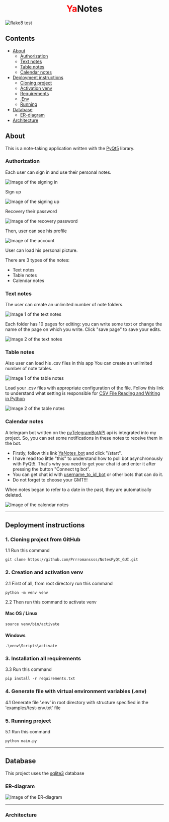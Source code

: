 <div align="center">
  <h1><span style="color:red">Ya</span>Notes</h1>
</div>


![flake8 test](https://github.com/Prrromanssss/NotesPyQt_GUI/actions/workflows/python-package.yml/badge.svg)



## Contents
* [About](#about)
  * [Authorization](#authorization)
  * [Text notes](#text-notes)
  * [Table notes](#)
  * [Calendar notes](#)
* [Deployment instructions](#deployment-instructions)
  * [Cloning project](#1-cloning-project-from-github)
  * [Activation venv](#2-creation-and-activation-venv)
  * [Requirements](#3-installation-all-requirements)
  * [.Env](#4-generate-file-with-virtual-environment-variables-env)
  * [Running](#5-running-project)
* [Database](#database)
  * [ER-diagram](#er-diagram)
* [Architecture](#architecture)


## About

This is a note-taking application written with the [PyQt5](https://doc.qt.io/qtforpython/) library.

### Authorization
Each user can sign in and use their personal notes.

![Image of the signing in](https://github.com/Prrromanssss/NotesPyQt_GUI/raw/main/media_for_README/sign_in.png)

Sign up

![Image of the signing up](https://github.com/Prrromanssss/NotesPyQt_GUI/raw/main/media_for_README/sign_up.png)


Recovery their password

![Image of the recovery password](https://github.com/Prrromanssss/NotesPyQt_GUI/raw/main/media_for_README/recovery_password.png)

Then, user can see his profile

![Image of the account](https://github.com/Prrromanssss/NotesPyQt_GUI/raw/main/media_for_README/account.png)

User can load his personal picture.

There are 3 types of the notes:
* Text notes
* Table notes
* Calendar notes

### Text notes
The user can create an unlimited number of note folders.

![Image 1 of the text notes](https://github.com/Prrromanssss/NotesPyQt_GUI/raw/main/media_for_README/text_notes_folders.png)

Each folder has 10 pages for editing: you can write some text or change the name of the page on which you write. Click "save page" to save your edits.

![Image 2 of the text notes](https://github.com/Prrromanssss/NotesPyQt_GUI/raw/main/media_for_README/text_notes_pages.png)

### Table notes
Also user can load his .csv files in this app
You can create an unlimited number of note tables.

![Image 1 of the table notes](https://github.com/Prrromanssss/NotesPyQt_GUI/raw/main/media_for_README/table_notes_tables.png)


Load your .csv files with appropriate configuration of the file. Follow this link to understand what setting is responsible for [CSV File Reading and Writing in Python](https://docs.python.org/3/library/csv.html)

![Image 2 of the table notes](https://github.com/Prrromanssss/NotesPyQt_GUI/raw/main/media_for_README/table_notes_pages.png)


### Calendar notes

A telegram bot written on the [pyTelegramBotAPI](https://pypi.org/project/pyTelegramBotAPI/0.3.0/) api is integrated into my project.
So, you can set some notifications in these notes to receive them in the bot.
* Firstly, follow this link [YaNotes_bot](https://t.me/YaNotes_bot) and click "/start".
* I have read too little "this" to understand how to poll bot asynchronously with PyQt5. That's why you need to get your chat id and enter it after pressing the button "Connect tg bot".
* You can get chat id with [username_to_id_bot](https://t.me/username_to_id_bot) or other bots that can do it.
* Do not forget to choose your GMT!!!

When notes began to refer to a date in the past, they are automatically deleted.


![Image of the calendar notes](https://github.com/Prrromanssss/NotesPyQt_GUI/raw/main/media_for_README/table_notes_pages.png)

***

## Deployment instructions


### 1. Cloning project from GitHub

1.1 Run this command
```commandline
git clone https://github.com/Prrromanssss/NotesPyQt_GUI.git
```

### 2. Creation and activation venv

2.1 First of all, from root directory run this command
```commandline
python -m venv venv
```
2.2 Then run this command to activate venv
#### Mac OS / Linux
```commandline
source venv/bin/activate
```
#### Windows
```commandline
.\venv\Scripts\activate
```

### 3. Installation all requirements

3.3 Run this command 
```commandline
pip install -r requirements.txt
```

### 4. Generate file with virtual environment variables (.env)

4.1 Generate file '.env' in root directory with structure specified in the 'examples/test-env.txt' file

### 5. Running project

5.1 Run this command
```commandline
python main.py
```

***

## Database

This project uses the [sqlite3](https://www.sqlite.org/docs.html) database



### ER-diagram

![Image of the ER-diagram](https://github.com/Prrromanssss/NotesPyQt_GUI/raw/main/media_for_README/ER-diagram.png)

***

### Architecture

